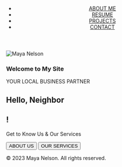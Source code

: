 
<html>
<head>
    <link rel="stylesheet" href="task.css">
<title>Maya Nelson</title>

</head>
<body>
    <header>
        </div>
            <nav>
                <ul>
                    <li><a href="#">ABOUT ME</a></li>
                    <li><a href="#">RESUME</a></li>
                    <li><a href="#">PROJECTS</a></li>
                    <li><a href="#">CONTACT</a></li>
                </ul>
            </nav>
        </div>
    </header>
    <main>
        <div class="container">
            <section class="hero">
                <div class="hero-left">
                    <div class="hero-image">
                        <img src="https://via.placeholder.com/200x200" alt="Maya Nelson">
                    </div>
                    <div class="hero-content">
                        <h3>Welcome to
                            <span>My Site</span>
                        </h3>
                        <p>YOUR LOCAL BUSINESS PARTNER</p>
                        <div class="social">
                            <a href="#">
                                <i class="fab fa-facebook-f"></i>
                            </a>
                            <a href="#">
                                <i class="fab fa-twitter"></i>
                            </a>
                            <a href="#">
                                <i class="fab fa-linkedin-in"></i>
                            </a>
                            <a href="#">
                                <i class="fab fa-instagram"></i>
                            </a>
                        </div>
                    </div>
                </div>
                <div class="hero-right">
                    <h1>Hello,
                        <span>Neighbor</span>
                    </h1>
                    <h2>!</h2>
                    <p>Get to Know Us & Our Services</p>
                    <div class="buttons">
                        <button>ABOUT US</button>
                        <button>OUR SERVICES</button>
                    </div>
                </div>
            </section>
        </div>
    </main>
    <footer>
        <div class="container">
            <p>&copy; 2023 Maya Nelson. All rights reserved.</p>
        </div>
    </footer>
</body>
</html>


